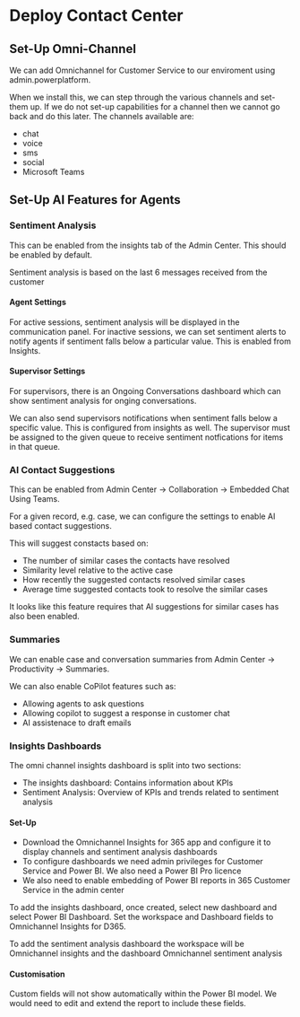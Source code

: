 # Deploy Contact Center

## Set-Up Omni-Channel

We can add Omnichannel for Customer Service to our enviroment using 
admin.powerplatform. 

When we install this, we can step through the various channels and set-them up.
If we do not set-up capabilities for a channel then we cannot go back and do
this later. The channels available are:
- chat
- voice
- sms
- social
- Microsoft Teams

## Set-Up AI Features for Agents

### Sentiment Analysis

This can be enabled from the insights tab of the Admin Center. This should be
enabled by default.

Sentiment analysis is based on the last 6 messages received from the customer 

#### Agent Settings

For active sessions, sentiment analysis will be displayed in the communication
panel. For inactive sessions, we can set sentiment alerts to notify agents if
sentiment falls below a particular value. This is enabled from Insights.

#### Supervisor Settings

For supervisors, there is an Ongoing Conversations dashboard which can show 
sentiment analysis for onging conversations.

We can also send supervisors notifications when sentiment falls below a specific
value. This is configured from insights as well. The supervisor must be assigned
to the given queue to receive sentiment notfications for items in that queue.

### AI Contact Suggestions

This can be enabled from Admin Center -> Collaboration -> Embedded Chat Using
Teams.

For a given record, e.g. case, we can configure the settings to enable AI based
contact suggestions.

This will suggest constacts based on:

- The number of similar cases the contacts have resolved
- Similarity level relative to the active case
- How recently the suggested contacts resolved similar cases
- Average time suggested contacts took to resolve the similar cases

It looks like this feature requires that AI suggestions for similar cases has
also been enabled.

### Summaries

We can enable case and conversation summaries from Admin Center -> Productivity
-> Summaries. 

We can also enable CoPilot features such as:
- Allowing agents to ask questions
- Allowing copilot to suggest a response in customer chat
- AI assistenace to draft emails

### Insights Dashboards

The omni channel insights dashboard is split into two sections:

- The insights dashboard: Contains information about KPIs
- Sentiment Analysis: Overview of KPIs and trends related to sentiment analysis

#### Set-Up

- Download the Omnichannel Insights for 365 app and configure it to display
channels and sentiment analysis dashboards
- To configure dashboards we need admin privileges for Customer Service and
Power BI. We also need a Power BI Pro licence 
- We also need to enable embedding of Power BI reports in 365 Customer Service 
in the admin center

To add the insights dashboard, once created, select new dashboard and select Power BI
Dashboard. Set the workspace and Dashboard fields to Omnichannel Insights for
D365.

To add the sentiment analysis dashboard the workspace will be Omnichannel 
insights and the dashboard Omnichannel sentiment analysis

#### Customisation

Custom fields will not show automatically within the Power BI model. We would 
need to edit and extend the report to include these fields.

